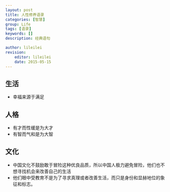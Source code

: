 ```yaml
---
layout: post
title: 人性修养语录
categories: [智慧]
group: Life
tags: [语录]
keywords: []
description: 经典语句

author: lileilei
revision:
    editor: lileilei
    date: 2015-05-15
---
```


## 生活

+ 幸福来源于满足


## 人格

+ 有才而性缓是为大才
+ 有智而气和是为大智


## 文化

+ 中国文化不鼓励敢于冒险这种优良品质，所以中国人极力避免冒险，他们也不想寻找机会来改善自己的生活
+ 他们眼中受教育不是为了寻求真理或者改善生活，而只是身份和显赫地位的象征和标志。

